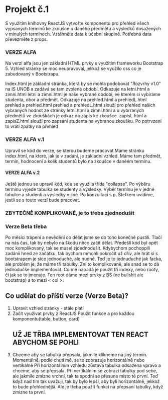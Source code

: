 # Projekt č.1

S využitím knihovny ReactJS vytvořte komponentu pro přehled všech vypsaných termínů ke zkoušce u daného předmětu a výsledků dosažených v minulých termínech.
Vztáhněte data k učební skupině.
Potřebná data převezměte z props.

### VERZE ALFA ### 

Na verzi alfa jsou jen základní HTML prvky s využitím frameworku Bootstrap 5. 
Vzhled stránky se moc neupravoval, jelikož se využilo css co je zabudovaný v Bootstrapu.

Index.html je základní stránka, která by se mohla podobovat "Rozvrhy v1.0" na IS UNOB a zadává se tam zvolené období. Odkazuje na letni.html a zimni.html
letni a zimni.html je naše vybrané období, ve kterém si vybíráme studenta, obor a předmět. Odkazuje na prehled.html a prehledL.html
prehled a prehled.html 
prehled a prehledL.html slouží pro přehled naších vybraných hodnot ze stránky letni.html a zimni.html a u vybrraných předmětů ve zkouškách je odkaz na zápis ke zkoušce.
zapisL.html a zapisZ.html slouží pro zapsání studenta na vybranou zkoušku. Po potrvzení to vrátí zpátky na přehled


### VERZE ALFA v.1 ###

Upravil se kód do verze, se kterou budeme pracovat
Máme stránku index.html, na které, jak je v zadání, je základní vzhled.
Máme tam předmět, termín, hodnocení a kolik studentů bylo na zkoušce v danéém termínu.

#### VERZE ALFA v.2 ###

Ještě jednou se upravil kód, kde se využila třída "collapse". Po výběru termínu vyjede tabulka se studenty a výsledky.
Výběr termínu je v jedné tabulce a studenti a výsledky v jiné.
Po konzultaci s p. Štefkem uvidíme, jestli se s touto verzí bude pracovat.
### ZBYTEČNĚ KOMPLIKOVANÉ, je to třeba zjednodušit


### Verze Beta třeba ###

Po měsíci trápení a nevědění co dělat jsme se do toho konečně pustili. Tlačí na nás čas, tak by nebylo na škodu něco začít dělat.
Předešlí kód byl opět moc komplikovaný, tak se musel zjdednodušit. Kdybychom pochoppili zadáníí hned ze začátku, tak bychom mmohli pokročit už dřív, ale hrát si s bootstrapem je sice jednoduché, ale nudné. 
Teď je to jednuduché jak facka, ale problém je, že máme tři tabulky. Zní to komplikovaně, ale snad se to dá jednodučše implementovat. Co mě napadá je použít tři indexy, nebo rooty, či jak se to jmenuje. Ten root dáme mezi prvky z BS (ne bullshit ale bootstrap) a to mezi < col >.


## Co udělat do příští verze (Verze Beta)?

1. Upravit vzhled stránky - stále platí
2. Začít využívat prvky z ReactJS
    Použít funkce a pro každou komponentu(table, button, card)
    ## UŽ JE TŘBA IMPLEMENTOVAT TEN REACT ABYCHOM SE POHLI
3. Chceme aby se tabulka přepsala, jakmile klikneme na jiný termín.
    Momentálně, podle chuti mě, se to zobrazuje horizontálně nebo vertikálně
    Při horizontálním vzhledu zůstavá tabulka odsazena vpravo a chceme, aby se přepsala.
    Při vertikálním se zobrazí tabulky pod sebe, ale jakmile zmizne vrchní, tak ta spodní se přesune místo té první.
    Teď když nad tím tak uvažuji, tak by bylo lepší, aby byli horizontálně, jelikož to bude přehlednější.
    Ale je třeba použít funkci na přepsaní tabulky, když zmizne ta první.





